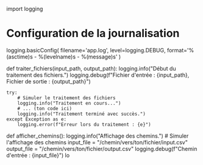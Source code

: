 import logging

# Configuration de la journalisation
logging.basicConfig(
    filename='app.log',
    level=logging.DEBUG,
    format='%(asctime)s - %(levelname)s - %(message)s'
)

def traiter_fichiers(input_path, output_path):
    logging.info("Début du traitement des fichiers.")
    logging.debug(f"Fichier d'entrée : {input_path}, Fichier de sortie : {output_path}")
    
    try:
        # Simuler le traitement des fichiers
        logging.info("Traitement en cours...")
        # ... (ton code ici)
        logging.info("Traitement terminé avec succès.")
    except Exception as e:
        logging.error(f"Erreur lors du traitement : {e}")

def afficher_chemins():
    logging.info("Affichage des chemins.")
    # Simuler l'affichage des chemins
    input_file = "/chemin/vers/ton/fichier/input.csv"
    output_file = "/chemin/vers/ton/fichier/output.csv"
    logging.debug(f"Chemin d'entrée : {input_file}")
    lo
